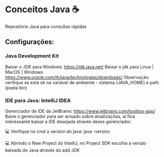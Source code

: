 # Conceitos Java  ☕️
Repositório Java para consultas rápidas

## Configurações:

### Java Development Kit
Baixar o JDK para Windows: https://jdk.java.net/ 
Baixar o jdk para Linux | MacOS | Windows: https://www.oracle.com/th/java/technologies/downloads/
Observação: verifique se está ok na variável de ambiente - sistema (JAVA_HOME) e path (pasta bin)

### IDE para Java: IntelliJ IDEA
Gerenciador de IDE da JetBrains: https://www.jetbrains.com/toolbox-app/
Baixe o gerenciador para ser avisado sobre atualizações, aí fica interessante baixar a IDE desejada através desse gerenciador.

💻 Verifique no cmd a version do java: java -version

💻 Abrindo o New Project do IntelliJ, no Project SDK escolha a versão baixada do Java através do add JDK

